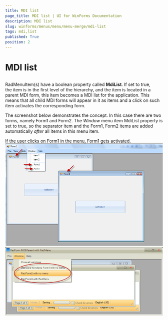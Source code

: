 ```yaml
---
title: MDI list
page_title: MDI list | UI for WinForms Documentation
description: MDI list
slug: winforms/menus/menu/menu-merge/mdi-list
tags: mdi,list
published: True
position: 2
---
```


# MDI list



## 

RadMenuItem(s) have a boolean property called __MdiList__. If set to true, the item is in the first level of the hierarchy, and the item is located in a parent MDI form, this item becomes a MDI list for the application. This means that all child  MDI forms will appear in it as items and a click on such item activates the corresponding form. 

The screenshot below demonstrates the concept. In this case there are two forms, namely Form1 and Form2. The *Window* menu item MdiList property is set to true, so the separator item and the Form1, Form2 items are added automatically *after* all items in this menu item. 

If the user clicks on Form1 in the menu, Form1 gets activated.<br>![menus-menu-menu-merge-mdi-list 001](images/menus-menu-menu-merge-mdi-list001.png)![menus-menu-menu-merge-mdi-list 002](images/menus-menu-menu-merge-mdi-list002.png)
